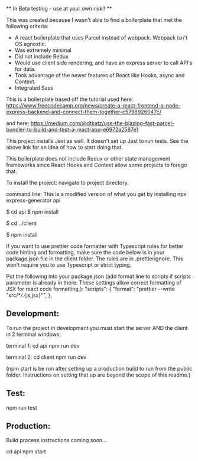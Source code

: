 ** In Beta testing - use at your own risk!! **

This was created because I wasn't able to find a boilerplate that met the following criteria:

- A react boilerplate that uses Parcel instead of webpack. Webpack isn't OS agnostic.
- Was extremely minimal
- Did not include Redux
- Would use client side rendering, and have an express server to call API's for data.
- Took advantage of the newer features of React like Hooks, async and Context.
- Integrated Sass

This is a boilerplate based off the tutorial used here:
https://www.freecodecamp.org/news/create-a-react-frontend-a-node-express-backend-and-connect-them-together-c5798926047c/

and here:
https://medium.com/@dtkatz/use-the-blazing-fast-parcel-bundler-to-build-and-test-a-react-app-e6972a2587e1

This project installs Jest as well. It doesn't set up Jest to run tests. See the above link for an idea of how to start doing that.

This boilerplate does not include Redux or other state management frameworks since React Hooks and Context allow some projects to forego that.

To install the project:
navigate to project directory.

command line:
This is a modified version of what you get by installing npx express-generator api

\$ cd api
\$ npm install

\$ cd ../client

\$ npm install

If you want to use prettier code formatter with Typescript rules for better code hinting and formatting, make sure the code below is in your package.json file in the client folder. The rules are in .prettierignore. This won't require you to use Typescript or strict typing.

Put the following into your package.json (add format line to scripts if scripts parameter is already in there. These settings allow correct formatting of JSX for react code formatting.):
"scripts": {
"format": "prettier --write \"src/\*_/_.{js,jsx}\"",
},

## Development:

To run the project in development you must start the server AND the client in 2 terminal windows:

terminal 1:
cd api
npm run dev

terminal 2:
cd client
npm run dev

(npm start is be run after setting up a production build to run from the public folder. Instructions on setting that up are beyond the scope of this readme.)

## Test:

npm run test

## Production:

Build process instructions coming soon...

cd api
npm start
